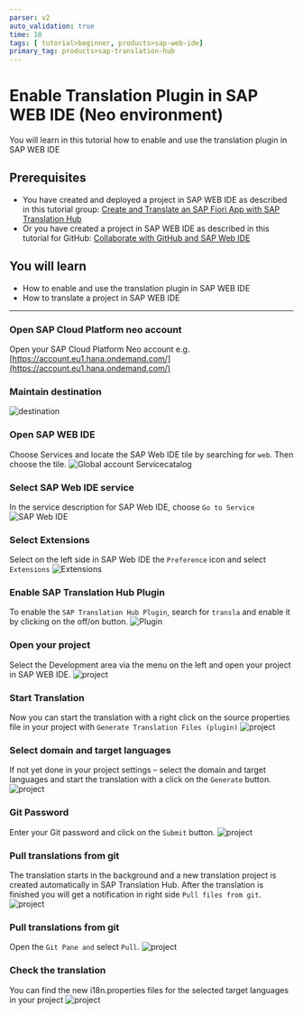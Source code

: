 ```yaml
---
parser: v2
auto_validation: true
time: 10
tags: [ tutorial>beginner, products>sap-web-ide]
primary_tag: products>sap-translation-hub
---
```


# Enable Translation Plugin in SAP WEB IDE (Neo environment)
<!-- description --> You will learn in this tutorial how to enable and use the translation plugin in SAP WEB IDE

## Prerequisites
- You have created and deployed a project in SAP WEB IDE as described in this tutorial group: [Create and Translate an SAP Fiori App with SAP Translation Hub](group.sth-fiori-app)
- Or you have created a project in SAP WEB IDE as described in this tutorial for GitHub: [Collaborate with GitHub and SAP Web IDE](group.webide-github)

## You will learn
  - How to enable and use the translation plugin in SAP WEB IDE
  - How to translate a project in SAP WEB IDE
---
### Open SAP Cloud Platform neo account

Open your SAP Cloud Platform Neo account e.g. [https://account.eu1.hana.ondemand.com/](https://account.eu1.hana.ondemand.com/)




### Maintain destination

  ![destination](10_webide_destination.png)


### Open SAP WEB IDE


Choose Services and locate the SAP Web IDE tile by searching for `web`. Then choose the tile.
    ![Global account Servicecatalog](web_ide_service_catalog.png)


### Select SAP Web IDE service

In the service description for SAP Web IDE, choose `Go to Service`
    ![SAP Web IDE](web_ide_service_tile.png)



### Select Extensions

Select on the left side in SAP Web IDE the `Preference` icon and select `Extensions`
    ![Extensions](web_ide_service_extension.png)


### Enable SAP Translation Hub Plugin

To enable the `SAP Translation Hub Plugin`, search for `transla` and enable it by clicking on the off/on button.
    ![Plugin](web_ide_service_translation_plugin.png)


### Open your project

Select the Development area via the menu on the left and open your project in SAP WEB IDE.
    ![project](web_ide_service_project.png)


### Start Translation

Now you can start the translation with a right click on the source properties file in your project with `Generate Translation Files (plugin)`
    ![project](web_ide_service_translation_step.png)


### Select domain and target languages

If not yet done in your project settings – select the domain and target languages and start the translation with a click on the `Generate` button.
    ![project](web_ide_service_translation_step_domain.png)


### Git Password

Enter your Git password and click on the `Submit` button.
    ![project](web_ide_service_translation_step_password.png)


### Pull translations from git

The translation starts in the background and a new translation project is created automatically in SAP Translation Hub. After the translation is finished you will get a notification in right side `Pull files from git`.
    ![project](web_ide_service_translation_step_finish.png)


### Pull translations from git

Open the `Git Pane and` select `Pull`.
    ![project](web_ide_service_translation_step_pull.png)


### Check the translation

You can find the new i18n.properties files for the selected target languages in your project
    ![project](web_ide_service_translation_step_target_file.png)



